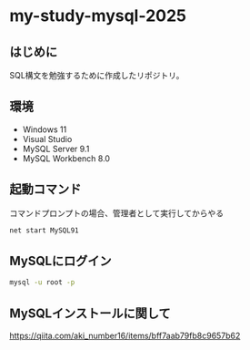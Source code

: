 # my-study-mysql-2025

## はじめに

SQL構文を勉強するために作成したリポジトリ。

## 環境

- Windows 11
- Visual Studio
- MySQL Server 9.1
- MySQL Workbench 8.0

## 起動コマンド

コマンドプロンプトの場合、管理者として実行してからやる

```bash
net start MySQL91
```

## MySQLにログイン

``` bash
mysql -u root -p
```

## MySQLインストールに関して

https://qiita.com/aki_number16/items/bff7aab79fb8c9657b62


